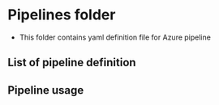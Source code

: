 # Pipelines folder

- This folder contains yaml definition file for Azure pipeline

## List of pipeline definition

## Pipeline usage
